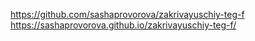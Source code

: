 https://github.com/sashaprovorova/zakrivayuschiy-teg-f
https://sashaprovorova.github.io/zakrivayuschiy-teg-f/
